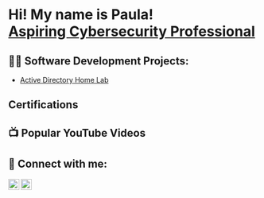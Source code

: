 <h1>Hi! My name is Paula! <br/><a href="https://www.linkedin.com/in/paula-popovici-8053a7126/">Aspiring Cybersecurity Professional</a></h1>

<h2>👨‍💻 Software Development Projects:</h2>

- [Active Directory Home Lab](https://github.com/viper6566/Home-Lab)
  
<h2>Certifications</h2>

<h2>📺 Popular YouTube Videos</h2>



<h2> 🤳 Connect with me:</h2>

[<img align="left" alt="Paula | YouTube" width="22px" src="https://cdn.jsdelivr.net/npm/simple-icons@v3/icons/youtube.svg" />][youtube]
[<img align="left" alt="Paula | LinkedIn" width="22px" src="https://cdn.jsdelivr.net/npm/simple-icons@v3/icons/linkedin.svg" />][linkedin]



[youtube]: https://www.youtube.com/channel/UCCnBJukyEzr39MwxVycoHTw
[linkedin]: https://www.linkedin.com/in/paula-popovici-8053a7126/

<!--
**viper6566/viper6566** is a ✨ _special_ ✨ repository because its `README.md` (this file) appears on your GitHub profile.

Here are some ideas to get you started:

- 🔭 I’m currently working on ...
- 🌱 I’m currently learning ...
- 👯 I’m looking to collaborate on ...
- 🤔 I’m looking for help with ...
- 💬 Ask me about ...
- 📫 How to reach me: ...
- 😄 Pronouns: ...
- ⚡ Fun fact: ...
-->
